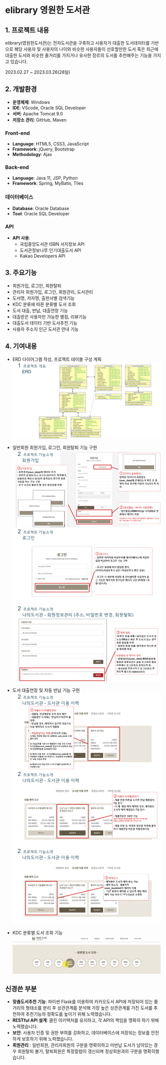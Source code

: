 # elibrary 영원한 도서관

## 1. 프로젝트 내용
elibrary(영원한도서관)는 전자도서관을 구축하고 사용자가 대출한 도서데이터를 기반으로 해당 사용자 및 사용자의 나이와 비슷한 사용자들이 선호할만한 도서 혹은 최근에 대출한 도서와 비슷한 줄거리를 가지거나 유사한 장르의 도서를 추천해주는 기능을 가지고 있습니다.

2023.02.27 ~ 2023.03.26(28일)


## 2. 개발환경
- **운영체제**: Windows
- **IDE**: VScode, Oracle SQL Developer
- **서버**: Apache Tomcat 9.0
- **저장소 관리**: GitHub, Maven

### Front-end
- **Language**: HTML5, CSS3, JavaScript
- **Framework**: jQuery, Bootstrap
- **Methodology**: Ajax

### Back-end
- **Language**: Java 11, JSP, Python
- **Framework**: Spring, MyBatis, Tiles

### 데이터베이스
- **Database**: Oracle Database
- **Tool**: Oracle SQL Developer

### API
- **API 사용**:
  - 국립중앙도서관 ISBN 서지정보 API
  - 도서관정보나루 인기대출도서 API
  - Kakao Developers API


## 3. 주요기능
- 회원가입, 로그인, 회원탈퇴
- 관리자 회원가입, 로그인, 회원관리, 도서관리
- 도서명, 저자명, 출판사별 검색기능
- KDC 분류에 따른 분류별 도서 조회
- 도서 대출, 반납, 대출연장 기능
- 대출받은 사용자만 가능한 별점, 리뷰기능
- 대출도서 데이터 기반 도서추천 기능
- 사용자 주소지 인근 도서관 안내 기능


## 4. 기여내용
- ERD 다이어그램 작성, 프로젝트 테이블 구성 계획
![elibrary_ERD](https://github.com/EastCanyon/elibrary/blob/main/elibrary_ERD.png)

- 일반회원 회원가입, 로그인, 회원탈퇴 기능 구현
![elibrary_signup](https://github.com/EastCanyon/elibrary/blob/main/elibrary_signup.png)
![elibrary_login](https://github.com/EastCanyon/elibrary/blob/main/elibrary_login.png)
![elibrary_delete](https://github.com/EastCanyon/elibrary/blob/main/elibrary_delete.png)

- 도서 대출연장 및 자동 반납 기능 구현
![elibrary_borrow1](https://github.com/EastCanyon/elibrary/blob/main/elibrary_borrow1.png)
![elibrary_borrow2](https://github.com/EastCanyon/elibrary/blob/main/elibrary_borrow2.png)
![elibrary_borrow3](https://github.com/EastCanyon/elibrary/blob/main/elibrary_borrow3.png)

- KDC 분류별 도서 조회 기능
![elibrary_KDC](https://github.com/EastCanyon/elibrary/blob/main/elibrary_KDC.png)


## 신경쓴 부분

- **맞춤도서추천 기능**: 파이썬 Flask를 이용하여 카카오도서 API에 저장되어 있는 줄거리의 형태소를 분리 후 상관관계를 분석해 가장 높은 상관관계를 가진 도서를 추천하여 추천기능의 정확도를 높이기 위해 노력했습니다.
- **RESTful API 설계**: 클린 아키텍처를 유지하고, 각 API의 책임을 명확히 하기 위해 노력했습니다.
- **보안**: 사용자 인증 및 권한 부여를 강화하고, 데이터베이스에 저장되는 정보를 안전하게 보호하기 위해 노력했습니다.
- **회원관리** : 일반회원, 관리자회원의 구분을 명확히하고 미반납 도서가 남아있는 경우 회원탈퇴 불가, 탈퇴회원은 특정칼럼이 갱신되며 정상회원과의 구분을 명확히했습니다.
